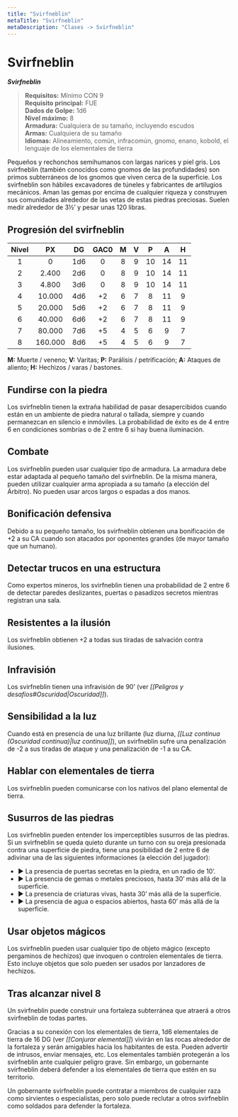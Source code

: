 ```yaml
---
title: "Svirfneblin"
metaTitle: "Svirfneblin"
metaDescription: "Clases -> Svirfneblin"
---
```

# Svirfneblin 

**_Svirfneblin_**

> **Requisitos:** Mínimo CON 9   
> **Requisito principal:** FUE   
> **Dados de Golpe:** 1d6   
> **Nivel máximo:** 8   
> **Armadura:** Cualquiera de su tamaño, incluyendo escudos   
> **Armas:** Cualquiera de su tamaño   
> **Idiomas:** Alineamiento, común, infracomún, gnomo, enano, kobold, el lenguaje de los elementales de tierra   

Pequeños y rechonchos semihumanos con largas narices y piel gris. Los svirfneblin (también conocidos como gnomos de las profundidades) son primos subterráneos de los gnomos que viven cerca de la superficie. Los svirfneblin son hábiles excavadores de túneles y fabricantes de artilugios mecánicos. Aman las gemas por encima de cualquier riqueza y construyen sus comunidades alrededor de las vetas de estas piedras preciosas. Suelen medir alrededor de 3½’ y pesar unas 120 libras.

## Progresión del svirfneblin

| Nivel |   PX    | DG  | GAC0 | **M** | **V** | **P** | **A** | **H** |
|:-----:|:-------:|:---:|:----:|:-----:|:-----:|:-----:|:-----:|:-----:|
|   1   |    0    | 1d6 |  0   |   8   |   9   |  10   |  14   |  11   |
|   2   |  2.400  | 2d6 |  0   |   8   |   9   |  10   |  14   |  11   |
|   3   |  4.800  | 3d6 |  0   |   8   |   9   |  10   |  14   |  11   |
|   4   | 10.000  | 4d6 |  +2  |   6   |   7   |   8   |  11   |   9   |
|   5   | 20.000  | 5d6 |  +2  |   6   |   7   |   8   |  11   |   9   |
|   6   | 40.000  | 6d6 |  +2  |   6   |   7   |   8   |  11   |   9   |
|   7   | 80.000  | 7d6 |  +5  |   4   |   5   |   6   |   9   |   7   |
|   8   | 160.000 | 8d6 |  +5  |   4   |   5   |   6   |   9   |   7   |

**M:** Muerte / veneno; **V:** Varitas; **P:** Parálisis / petrificación; **A:** Ataques de aliento; **H:** Hechizos / varas / bastones.

## Fundirse con la piedra

Los svirfneblin tienen la extraña habilidad de pasar desapercibidos cuando están en un ambiente de piedra natural o tallada, siempre y cuando permanezcan en silencio e inmóviles. La probabilidad de éxito es de 4 entre 6 en condiciones sombrías o de 2 entre 6 si hay buena iluminación.

## Combate

Los svirfneblin pueden usar cualquier tipo de armadura. La armadura debe estar adaptada al pequeño tamaño del svirfneblin. De la misma manera, pueden utilizar cualquier arma apropiada a su tamaño (a elección del Árbitro). No pueden usar arcos largos o espadas a dos manos.

## Bonificación defensiva

Debido a su pequeño tamaño, los svirfneblin obtienen una bonificación de +2 a su CA cuando son atacados por oponentes grandes (de mayor tamaño que un humano).

## Detectar trucos en una estructura

Como expertos mineros, los svirfneblin tienen una probabilidad de 2 entre 6 de detectar paredes deslizantes, puertas o pasadizos secretos mientras registran una sala.

## Resistentes a la ilusión

Los svirfneblin obtienen +2 a todas sus tiradas de salvación contra ilusiones.

## Infravisión

Los svirfneblin tienen una infravisión de 90’ (ver _[[Peligros y desafíos#Oscuridad|Oscuridad]]_).

## Sensibilidad a la luz

Cuando está en presencia de una luz brillante (luz diurna, _[[Luz continua (Oscuridad continua)|luz continua]]_), un svirfneblin sufre una penalización de -2 a sus tiradas de ataque y una penalización de -1 a su CA.

## Hablar con elementales de tierra

Los svirfneblin pueden comunicarse con los nativos del plano elemental de tierra.

## Susurros de las piedras

Los svirfneblin pueden entender los imperceptibles susurros de las piedras. Si un svirfneblin se queda quieto durante un turno con su oreja presionada contra una superficie de piedra, tiene una posibilidad de 2 entre 6 de adivinar una de las siguientes informaciones (a elección del jugador): 

- ▶ La presencia de puertas secretas en la piedra, en un radio de 10’. 
- ▶ La presencia de gemas o metales preciosos, hasta 30’ más allá de la superficie. 
- ▶ La presencia de criaturas vivas, hasta 30’ más allá de la superficie. 
- ▶ La presencia de agua o espacios abiertos, hasta 60’ más allá de la superficie.

## Usar objetos mágicos

Los svirfneblin pueden usar cualquier tipo de objeto mágico (excepto pergaminos de hechizos) que invoquen o controlen elementales de tierra. Esto incluye objetos que solo pueden ser usados por lanzadores de hechizos.

## Tras alcanzar nivel 8

Un svirfneblin puede construir una fortaleza subterránea que atraerá a otros svirfneblin de todas partes.

Gracias a su conexión con los elementales de tierra, 1d6 elementales de tierra de 16 DG (ver _[[Conjurar elemental]]_) vivirán en las rocas alrededor de la fortaleza y serán amigables hacia los habitantes de esta. Pueden advertir de intrusos, enviar mensajes, etc. Los elementales también protegerán a los svirfneblin ante cualquier peligro grave. Sin embargo, un gobernante svirfneblin deberá defender a los elementales de tierra que estén en su territorio.

Un gobernante svirfneblin puede contratar a miembros de cualquier raza como sirvientes o especialistas, pero solo puede reclutar a otros svirfneblin como soldados para defender la fortaleza.